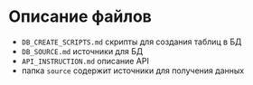 # Описание файлов

-   `DB_CREATE_SCRIPTS.md` скрипты для создания таблиц в БД
-   `DB_SOURCE.md` источники для БД
-   `API_INSTRUCTION.md` описание API
-   папка `source` содержит источники для получения данных
